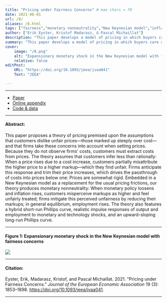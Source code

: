 ```yaml
---
title: "Pricing under Fairness Concerns" # max chars = 70
date: 2021-06-01
url: /8/
aliases: /8.html
tags: ["fairness","monetary nonneutrality","New Keynesian model","inflation","price rigidity","markups","misperception","Phillips curve"]
author: ["Erik Eyster, Kristof Madarasz, & Pascal Michaillat"]
description: "This paper develops a model of pricing in which buyers care about the fairness of markups but misinfer them from prices. The model yields price rigidity." # max chars = 155
summary: "This paper develops a model of pricing in which buyers care about the fairness of markups but misinfer them from prices. The model yields price rigidity." # max chars = 290
cover:
    image: "/8.png"
    alt: "Expansionary monetary shock in the New Keynesian model with fairness concerns"
    relative: false
editPost:
    URL: "https://doi.org/10.1093/jeea/jvaa041"
    Text: "JEEA"

---
```


---

<!-- #### Files: -->

- [Paper](/8.pdf)
- [Online appendix](/8a.pdf)
- [Code & data](https://github.com/pmichaillat/price-fairness)

---

#### Abstract:

This paper proposes a theory of pricing premised upon the assumptions that customers dislike unfair prices—those marked up steeply over cost—and that firms take these concerns into account when setting prices. Because they do not observe firms' costs, customers must extract costs from prices. The theory assumes that customers infer less than rationally: When a price rises due to a cost increase, customers partially misattribute the higher price to a higher markup—which they find unfair. Firms anticipate this response and trim their price increases, which drives the passthrough of costs into prices below one: Prices are somewhat rigid. Embedded in a New Keynesian model as a replacement for the usual pricing frictions, our theory produces monetary nonneutrality: When monetary policy loosens and inflation rises, customers misperceive markups as higher and feel unfairly treated; firms mitigate this perceived unfairness by reducing their markups; in general equilibrium, employment rises. The theory also features a hybrid short-run Phillips curve, realistic impulse responses of output and employment to monetary and technology shocks, and an upward-sloping long-run Phillips curve.

---

#### Figure 1:  Expansionary monetary shock in the New Keynesian model with fairness concerns

![](/8.png)

---

#### Citation:

Eyster, Erik, Madarasz, Kristof, and Pascal Michaillat. 2021. "Pricing under Fairness Concerns." *Journal of the European Economic Association* 19 (3): 1853–1898. https://doi.org/10.1093/jeea/jvaa041.

---

